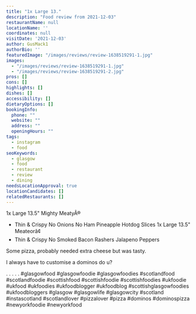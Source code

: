 ```yaml
---
title: "1x Large 13."
description: "Food review from 2021-12-03"
restaurantName: null
locationName: ''
coordinates: null
visitDate: '2021-12-03'
author: GusMack1
authorBio: ''
featuredImage: "/images/reviews/review-1638519291-1.jpg"
images:
  - "/images/reviews/review-1638519291-1.jpg"
  - "/images/reviews/review-1638519291-2.jpg"
pros: []
cons: []
highlights: []
dishes: []
accessibility: []
dietaryOptions: []
bookingInfo:
  phone: ""
  website: ""
  address: ""
  openingHours: ""
tags:
  - instagram
  - food
seoKeywords:
  - glasgow
  - food
  - restaurant
  - review
  - dining
needsLocationApproval: true
locationCandidates: []
relatedRestaurants: []
---
```


1x Large 13.5" Mighty MeatyÂ®
+ Thin & Crispy
No Onions
No Ham
Pineapple
Hotdog Slices
1x Large 13.5" Meateorâ¢
+ Thin & Crispy
No Smoked Bacon Rashers
Jalapeno Peppers

Some pizza, probably needed extra cheese but was tasty. 

I always have to customise a dominos do u? 

 
.
.
.
.
.
#glasgowfood #glasgowfoodie #glasgowfoodies #scotlandfood #scotlandfoodie #scottishfood #scottishfoodie #scottishfoodies #ukfoodie #ukfood #ukfoodies #ukfoodblogger #ukfoodblog #scottishglasgowfoodies #ukfoodbloggers #glasgow #glasgowlife #glasgowcity #scotland #instascotland #scotlandlover #pizzalover #pizza #dominos #dominospizza #newyorkfoodie #newyorkfood